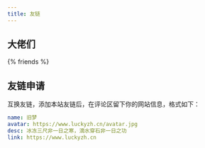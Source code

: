 ```yaml
---
title: 友链
---
```


## 大佬们

{% friends %}

## 友链申请

互换友链，添加本站友链后，在评论区留下你的网站信息，格式如下：

```yaml
name: 旧梦
avatar: https://www.luckyzh.cn/avatar.jpg
desc: 冰冻三尺非一日之寒，滴水穿石非一日之功
link: https://www.luckyzh.cn
```